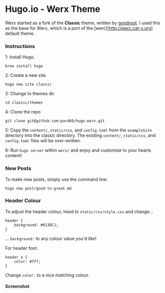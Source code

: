 # Hugo.io - Werx Theme

Werx started as a fork of the **Classic** theme, written by [goodroot](https://goodroot.ca). I
used this as the base for Werx, which is a port of the [werc][http://werc.cat-v.org] default 
theme. 


### Instructions

1: Install Hugo.

```
brew install hugo
```

2: Create a new site.

```
hugo new site classic
```

3: Change to themes dir.

```
cd classic/themes
```

4: Clone the repo

```
git clone git@github.com:pard68/hugo-werx.git
```

5: Copy the `content/`, `static/css`, and `config.toml` from the `exampleSite` directory into the classic directory. The existing `content/`, `static/css`, and `config.toml` files will be over-written. 

6: Run `hugo server` within `werx/` and enjoy and customize to your hearts content!

### New Posts

To make new posts, simply use the command line:

```
hugo new post/good-to-great.md
```

### Header Colour

To adjust the header colour, head to `static/css/style.css` and change...

```
header {
    background: #613DC1;
}
```

... `background:` to any colour value you'd like!

For header font:

```
header a {
    color: #fff;
}
```

Change `color:` to a nice matching colour.

#### Screenshot

